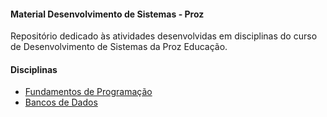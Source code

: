 #### Material Desenvolvimento de Sistemas - Proz
Repositório dedicado às atividades desenvolvidas
em disciplinas do curso de Desenvolvimento de Sistemas
da Proz Educação.

#### Disciplinas
 - [Fundamentos de Programação](https://github.com/gleisonbt/Material_Desenv_Sistemas_Proz/tree/main/Fundamentos_De_Programacao/)
 - [Bancos de Dados](https://github.com/gleisonbt/Material_Desenv_Sistemas_Proz/tree/main/Banco_De_Dados/TP01)

